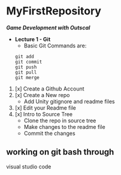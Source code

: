 # MyFirstRepository
***Game Development with Outscal***
- **Lecture 1 - Git**
  - Basic Git Commands are:
   ```
   git add
   git commit
   git push
   git pull
   git merge
   ```
1. [x] Create a Github Account
2. [x] Create a New repo
   - Add Unity gitignore and readme files
3. [x] Edit your Readme file
4. [x] Intro to Source Tree
   - Clone the repo in source tree
   - Make changes to the readme file
   - Commit the changes

## working on git bash through 
visual studio code
